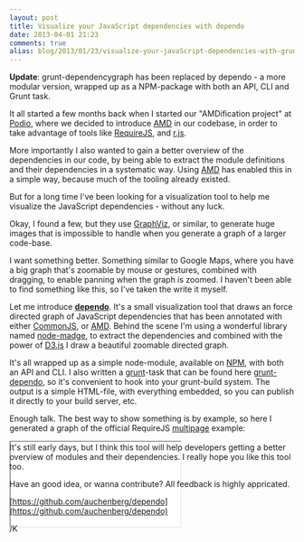```yaml
---
layout: post
title: Visualize your JavaScript dependencies with dependo
date: 2013-04-01 21:23
comments: true
alias: blog/2013/01/23/visualize-your-javaScript-dependencies-with-grunt-dependencygraph
---
```


**Update**: grunt-dependencygraph has been replaced by dependo - a more modular version, wrapped up as a NPM-package with both an API, CLI and Grunt task.

It all started a few months back when I started our "AMDification project" at [Podio](https://podio.com), where we decided to introduce [AMD](https://github.com/amdjs/amdjs-api/wiki/AMD) in our codebase, in order to take advantage of tools like [RequireJS](http://requirejs.org/), and [r.js](https://github.com/jrburke/r.js/).

More importantly I also wanted to gain a better overview of the dependencies in our code, by being able to extract the module definitions and their dependencies in a systematic way. Using [AMD](https://github.com/amdjs/amdjs-api/wiki/AMD) has enabled this in a simple way, because much of the tooling already existed.

But for a long time I've been looking for a visualization tool to help me visualize the JavaScript dependencies - without any luck.

<!--more-->

Okay, I found a few, but they use [GraphViz](http://www.graphviz.org/), or similar, to  generate huge images that is impossible to handle when you generate a graph of a larger code-base.

I want something better. Something similar to Google Maps, where you have a big graph that's zoomable by mouse or gestures, combined with dragging, to enable panning when the graph is zoomed. I haven't been able to find something like this, so I've  taken the write it myself.

Let me introduce [**dependo**](https://github.com/auchenberg/dependo). It's a small visualization tool that draws an force directed graph of JavaScript dependencies that has been annotated with either [CommonJS](http://www.commonjs.org/), or [AMD](https://github.com/amdjs/amdjs-api/wiki/AMD). Behind the scene I'm using a wonderful library named [node-madge](https://github.com/pahen/node-madge/), to extract the dependencies and combined with the power of [D3.js](http://d3js.org/) I  draw a beautiful zoomable directed graph.


It's all wrapped up as a simple node-module, available on [NPM](https://npmjs.org/package/dependo), with both an API and CLI. I also written a [grunt](http://gruntjs.com/)-task that can be found here [grunt-dependo](https://github.com/auchenberg/grunt-dependo), so it's convenient to hook into your grunt-build system. The output is a simple HTML-file, with everything embedded, so you can publish it directly to your build server, etc.

Enough talk. The best way to show something is by example, so here I generated a graph of the official RequireJS [multipage](https://github.com/requirejs/example-multipage) example:

<div class="slides-embed" style="margin-bottom: -165px;">
  <iframe src="1http://auchenberg.github.com/dependo/example/"></iframe>
</div>

It's still early days, but I think this tool will help developers getting a better overview of modules and their dependencies. I really hope you like this tool too.

Have an good idea, or wanna contribute? All feedback is highly appricated.

[https://github.com/auchenberg/dependo](https://github.com/auchenberg/dependo)

/K

